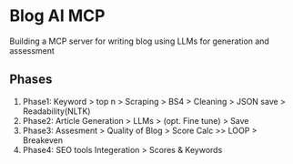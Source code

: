 # Blog AI MCP
Building a MCP server for writing blog using LLMs for generation and assessment

## Phases
1. Phase1: Keyword > top n > Scraping > BS4 > Cleaning >  JSON save > Readability(NLTK)
2. Phase2: Article Generation > LLMs > (opt. Fine tune) > Save
3. Phase3: Assesment > Quality of Blog > Score Calc >> LOOP > Breakeven
4. Phase4: SEO tools Integeration > Scores & Keywords 

